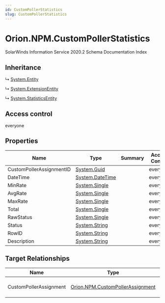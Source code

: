 ```yaml
---
id: CustomPollerStatistics
slug: CustomPollerStatistics
---
```


# Orion.NPM.CustomPollerStatistics

SolarWinds Information Service 2020.2 Schema Documentation Index

## Inheritance

↳ [System.Entity](./../System/Entity)

↳ [System.ExtensionEntity](./../System/ExtensionEntity)

↳ [System.StatisticsEntity](./../System/StatisticsEntity)

## Access control

everyone

## Properties

| Name | Type | Summary | Access Control |
| ------ | ------ | ------ | ------ |
| CustomPollerAssignmentID | [System.Guid](https://docs.microsoft.com/en-us/dotnet/api/system.guid) |  | everyone |
| DateTime | [System.DateTime](https://docs.microsoft.com/en-us/dotnet/api/system.datetime) |  | everyone |
| MinRate | [System.Single](https://docs.microsoft.com/en-us/dotnet/api/system.single) |  | everyone |
| AvgRate | [System.Single](https://docs.microsoft.com/en-us/dotnet/api/system.single) |  | everyone |
| MaxRate | [System.Single](https://docs.microsoft.com/en-us/dotnet/api/system.single) |  | everyone |
| Total | [System.Single](https://docs.microsoft.com/en-us/dotnet/api/system.single) |  | everyone |
| RawStatus | [System.Single](https://docs.microsoft.com/en-us/dotnet/api/system.single) |  | everyone |
| Status | [System.String](https://docs.microsoft.com/en-us/dotnet/api/system.string) |  | everyone |
| RowID | [System.String](https://docs.microsoft.com/en-us/dotnet/api/system.string) |  | everyone |
| Description | [System.String](https://docs.microsoft.com/en-us/dotnet/api/system.string) |  | everyone |

## Target Relationships

| Name | Type | Notes |
| ------ | ------ | ------ |
| CustomPollerAssignment | [Orion.NPM.CustomPollerAssignment](./../Orion.NPM/CustomPollerAssignment) | Defined by relationship Orion.CustomPollerAssignmentHostsCustomPollerStatistics (System.Hosting) |

